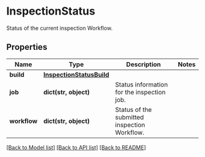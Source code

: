 # InspectionStatus

Status of the current inspection Workflow.
## Properties
Name | Type | Description | Notes
------------ | ------------- | ------------- | -------------
**build** | [**InspectionStatusBuild**](InspectionStatusBuild.md) |  | 
**job** | **dict(str, object)** | Status information for the inspection job. | 
**workflow** | **dict(str, object)** | Status of the submitted inspection Workflow. | 

[[Back to Model list]](../README.md#documentation-for-models) [[Back to API list]](../README.md#documentation-for-api-endpoints) [[Back to README]](../README.md)


